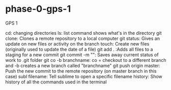 # phase-0-gps-1
GPS 1

cd: changing directories
ls: list command shows what's in the directory
git clone: Clones a remote repository to a local computer
git status: Gives an update on new files or activity on the branch
touch: Create new files (originally used to update the date of a file)
git add . :Adds all files to a staging for a new commit
git commit -m "": Saves away current status of work to .git folder
git co -b branchname: co = checkout to a different branch and -b creates a new branch called "branchname"
git push origin master: Push the new commit to the remote repository (on master branch in this case)
subl filename: Tell sublime to open a specific filename
history: Show history of all the commands used in the terminal